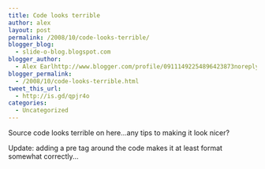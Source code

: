 ```yaml
---
title: Code looks terrible
author: alex
layout: post
permalink: /2008/10/code-looks-terrible/
blogger_blog:
  - slide-o-blog.blogspot.com
blogger_author:
  - Alex Earlhttp://www.blogger.com/profile/09111492254896423873noreply@blogger.com
blogger_permalink:
  - /2008/10/code-looks-terrible.html
tweet_this_url:
  - http://is.gd/qpjr4o
categories:
  - Uncategorized
---
```

Source code looks terrible on here...any tips to making it look nicer?

Update: adding a pre tag around the code makes it at least format somewhat correctly...

